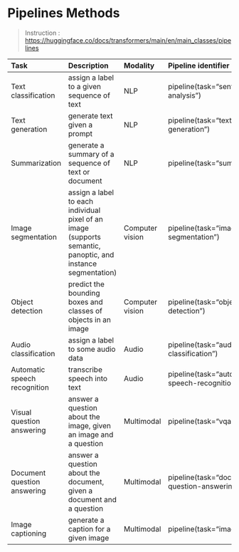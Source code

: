 # Pipelines Methods

> Instruction : <https://huggingface.co/docs/transformers/main/en/main_classes/pipelines>


|Task| Description| Modality| Pipeline identifier|
|:--- | :--- | :---| :--- |
|Text classification|assign a label to a given sequence of text	|NLP|pipeline(task=“sentiment-analysis”)|
|Text generation | generate text given a prompt|NLP|pipeline(task=“text-generation”)|
|Summarization|generate a summary of a sequence of text or document|NLP|pipeline(task=“summarization”)|Image classification	assign a label to an image|Computer vision	pipeline(task=“image-classification”)|
|Image segmentation|assign a label to each individual pixel of an image (supports semantic, panoptic, and instance segmentation)|Computer vision|pipeline(task=“image-segmentation”)|
|Object detection| predict the bounding boxes and classes of objects in an image|Computer vision|pipeline(task=“object-detection”)|
|Audio classification|assign a label to some audio data | Audio | pipeline(task=“audio-classification”)|
|Automatic speech recognition|transcribe speech into text | Audio |pipeline(task=“automatic-speech-recognition”)|
|Visual question answering | answer a question about the image, given an image and a question|Multimodal|pipeline(task=“vqa”)|
|Document question answering | answer a question about the document, given a document and a question|Multimodal | pipeline(task=“document-question-answering”)|
|Image captioning | generate a caption for a given image | Multimodal |pipeline(task=“image-to-text”)|